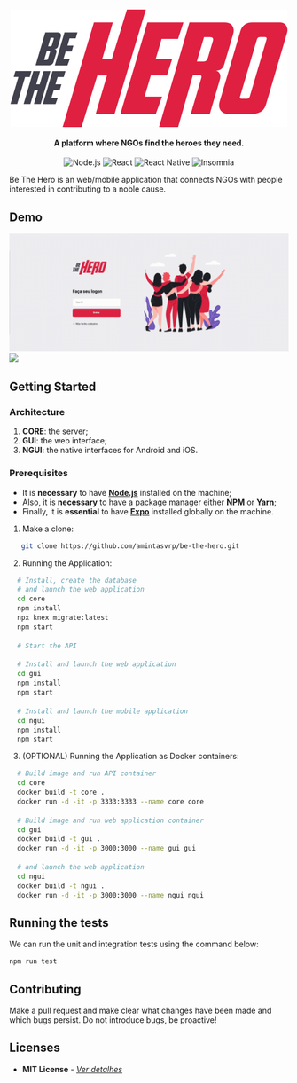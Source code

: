 <h4 align="center">
  <img src="./gui/src/assets/logo.svg"></a>
  <br></br>
  A platform where NGOs find the heroes they need. 
</h4>

<p align="center">
  <img alt="Node.js" src="https://img.shields.io/badge/-Node.js-43853d?style=for-the-badge&logo=nodedotjs&logoColor=white" />
  <img alt="React" src="https://img.shields.io/badge/-React-45b8d8?style=for-the-badge&logo=react&logoColor=white" />
  <img alt="React Native" src="https://img.shields.io/badge/-React Native-764ABC?style=for-the-badge&logo=react&logoColor=white" />
  <img alt="Insomnia" src="https://img.shields.io/badge/-Insomnia-5849BE?style=for-the-badge&logo=insomnia&logoColor=white" />
</p>

Be The Hero is an web/mobile application that connects NGOs with people interested in contributing to a noble cause.

## Demo

<p float="center">
    <img src="./docs/be-the-hero-web.gif" width="573"/>
    <img src="./docs/be-the-hero-mobile.gif" width="115" />
</p>

## Getting Started

### **Architecture**

1. **CORE**: the server;
2. **GUI**: the web interface;
3. **NGUI**: the native interfaces for Android and iOS.

### **Prerequisites**

- It is **necessary** to have **[Node.js](https://nodejs.org/en/)** installed on the machine;
- Also, it is **necessary** to have a package manager either **[NPM](https://www.npmjs.com/)** or **[Yarn](https://yarnpkg.com/)**;
- Finally, it is **essential** to have **[Expo](https://expo.io/)** installed globally on the machine.

1. Make a clone:

```sh
   git clone https://github.com/amintasvrp/be-the-hero.git
```

2. Running the Application:

```sh
  # Install, create the database
  # and launch the web application
  cd core
  npm install
  npx knex migrate:latest
  npm start

  # Start the API

  # Install and launch the web application
  cd gui
  npm install
  npm start

  # Install and launch the mobile application
  cd ngui
  npm install
  npm start
```

3. (OPTIONAL) Running the Application as Docker containers:

```sh
  # Build image and run API container
  cd core
  docker build -t core .
  docker run -d -it -p 3333:3333 --name core core

  # Build image and run web application container
  cd gui
  docker build -t gui .
  docker run -d -it -p 3000:3000 --name gui gui

  # and launch the web application
  cd ngui
  docker build -t ngui .
  docker run -d -it -p 3000:3000 --name ngui ngui
```

## Running the tests

We can run the unit and integration tests using the command below:

```bash
npm run test
```

## Contributing

Make a pull request and make clear what changes have been made and which bugs persist. Do not introduce bugs, be proactive!

## Licenses

- **MIT License** - [_Ver detalhes_](./LICENSE.txt)
